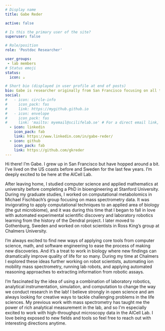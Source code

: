 ```yaml
---
# Display name
title: Gabe Reder

active: false

# Is this the primary user of the site?
superuser: false

# Role/position
role: 'Postdoc Researcher'

user_groups:
 - lab members
# Status emoji
status:
  icon: ☕️

# Short bio (displayed in user profile at end of posts)
bio: Gabe is researcher originally from San Francisco focusing on all things computation, laboratory automation, and AI as they relate to biological discovery. After studying computer science and applied mathematics, he earned his Ph.D. from Stanford University in bioengineering then spent two years working at Chalmers University on robot scientists. He aims to continue working on to automating experimental scientific discovery.
social:
#   - icon: circle-info
#     icon_pack: fas
#     link: https://mygithub.github.io
#   - icon: envelope
#     icon_pack: fas
#     link: 'mailto: myemail@scilifelab.se' # For a direct email link, use "mailto:test@example.org".
  - icon: linkedin
    icon_pack: fab
    link: https://www.linkedin.com/in/gabe-reder/
  - icon: github
    icon_pack: fab
    link: https://github.com/gkreder
---
```

Hi there! I’m Gabe. I grew up in San Francisco but have hopped around a bit. I’ve lived on the US coasts before and Sweden for the last few years. I’m deeply excited to be here at the AICell Lab.

After leaving home, I studied computer science and applied mathematics at university before completing a PhD in bioengineering at Stanford University. During my graduate studies, I worked on computational metabolomics in Michael Fischbach’s group focusing on mass spectrometry data. It was invigorating to apply computational techniques to an applied area of biology (the gut microbiome), and it was during this time that I began to fall in love with automated experimental scientific discovery and laboratory robotics learning from the history of the Dendral project. I later moved to Gothenburg, Sweden and worked on robot scientists in Ross King’s group at Chalmers University. 

I’m always excited to find new ways of applying core tools from computer science, math, and software engineering to ease the process of making new discoveries. And it’s a treat to work in biology where new findings can dramatically improve quality of life for so many. During my time at Chalmers I explored these ideas further working on robot scientists, automating ion mobility mass spectrometry, running lab robots, and applying automated reasoning approaches to extracting information from robotic assays.

 I’m fascinated by the idea of using a combination of laboratory robotics, analytical instrumentation, simulation, and computation to change the way we conduct research in the lab! I believe strongly in open science and am always looking for creative ways to tackle challenging problems in the life sciences. My previous work with mass spectrometry has taught me the power of rich analytical measurement in the lab, and so I'm especially excited to work with high-throughput microscopy data in the AICell Lab. I love being exposed to new fields and tools so feel free to reach out with interesting directions anytime.

